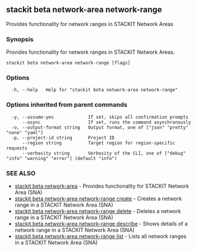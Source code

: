 ## stackit beta network-area network-range

Provides functionality for network ranges in STACKIT Network Areas

### Synopsis

Provides functionality for network ranges in STACKIT Network Areas.

```
stackit beta network-area network-range [flags]
```

### Options

```
  -h, --help   Help for "stackit beta network-area network-range"
```

### Options inherited from parent commands

```
  -y, --assume-yes             If set, skips all confirmation prompts
      --async                  If set, runs the command asynchronously
  -o, --output-format string   Output format, one of ["json" "pretty" "none" "yaml"]
  -p, --project-id string      Project ID
      --region string          Target region for region-specific requests
      --verbosity string       Verbosity of the CLI, one of ["debug" "info" "warning" "error"] (default "info")
```

### SEE ALSO

* [stackit beta network-area](./stackit_beta_network-area.md)	 - Provides functionality for STACKIT Network Area (SNA)
* [stackit beta network-area network-range create](./stackit_beta_network-area_network-range_create.md)	 - Creates a network range in a STACKIT Network Area (SNA)
* [stackit beta network-area network-range delete](./stackit_beta_network-area_network-range_delete.md)	 - Deletes a network range in a STACKIT Network Area (SNA)
* [stackit beta network-area network-range describe](./stackit_beta_network-area_network-range_describe.md)	 - Shows details of a network range in a STACKIT Network Area (SNA)
* [stackit beta network-area network-range list](./stackit_beta_network-area_network-range_list.md)	 - Lists all network ranges in a STACKIT Network Area (SNA)

